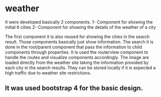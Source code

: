 # weather


It were developed basically 2 components.
1- Component for showing the initial 6 cities
2- Component for showing the details of the weather of a city

The first component it is also reused for showing the cities in the search result.
Those components basically just show information. The search it is done in the root/parent component that pass the information to child components through properties.
It is used the routerview component to handle the routes and visualize components accordingly.
The image are loaded directly from the weather site taking the information provided by each city in the search results. They can be stored locally if it is expected a high traffic due to weather site restrictions.

## It was used bootstrap 4 for the basic design.
